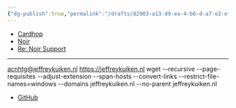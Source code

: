```yaml
---
{"dg-publish":true,"permalink":"/drafts/82903-a13-d9-ea-4-b6-d-a7-e2-efa-7-dd-45600-e/","dgHomeLink":true,"dgPassFrontmatter":false}
---
```



- [Cardhop](x-cardhop://show?id=contact:193C36BD-F3D5-47DB-B8AB-2BB84B4D4E66&contact=Jeffrey%20Kuiken)
- [Noir](drafts://open?uuid=423E701D-21C7-40D8-AC1E-AF814FCFE2C2**)
- [Re: Noir Support](drafts://open?uuid=327C94C0-0A7D-4C3A-8B1B-ECD7E918EC29)
---
acnhtg@jeffreykuiken.nl
https://jeffreykuiken.nl
wget --recursive --page-requisites --adjust-extension --span-hosts --convert-links --restrict-file-names=windows --domains jeffreykuiken.nl --no-parent jeffreykuiken.nl
- [GitHub](https://github.com/jeffreykuiken)
